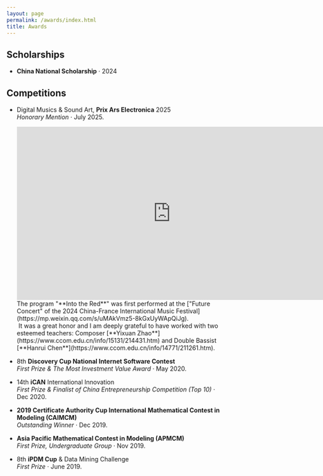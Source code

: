 ```yaml
---
layout: page
permalink: /awards/index.html
title: Awards
---
```


## Scholarships

- **China National Scholarship** · 2024 <br>

## Competitions

- Digital Musics & Sound Art, **Prix Ars Electronica** 2025<br>*Honorary Mention* · July 2025.<br>
  <iframe width="710" height="400" src="https://www.youtube.com/embed/a0pfoXxqRu0" frameborder="0" allow="accelerometer; autoplay; clipboard-write; encrypted-media; gyroscope; picture-in-picture" allowfullscreen></iframe>
  The program "**Into the Red**" was first performed at the ["Future Concert" of the 2024 China-France International Music Festival](https://mp.weixin.qq.com/s/uMAkVmz5-8kGxUyWApQiJg).<br><img title="" src="https://shiyi099.github.io/Billion.github.io/images/awards/IntotheRed.jpg" alt="" data-align="inline">
  It was a great honor and I am deeply grateful to have worked with two esteemed teachers: Composer [**Yixuan Zhao**](https://www.ccom.edu.cn/info/15131/214431.htm) and Double Bassist [**Hanrui Chen**](https://www.ccom.edu.cn/info/14771/211261.htm).<br><img title="" src="https://shiyi099.github.io/Billion.github.io/images/awards/IntotheRedPerformers.jpg" alt="" data-align="inline">

- 8th **Discovery Cup National Internet Software Contest**<br>*First Prize & The Most Investment Value Award* · May 2020.<br>

- 14th **iCAN** International Innovation<br>*First Prize & Finalist of China Entrepreneurship Competition (Top 10)* · Dec 2020.<br><img title="" src="https://shiyi099.github.io/Billion.github.io/images/awards/iCAN2020.jpg" alt="" data-align="inline">

- **2019 Certificate Authority Cup International Mathematical Contest in Modeling (CAIMCM)**<br>*Outstanding Winner* · Dec 2019.<br>

- **Asia Pacific Mathematical Contest in Modeling (APMCM)** <br>*First Prize, Undergraduate Group* · Nov 2019.<br>

- 8th **iPDM Cup** & Data Mining Challenge <br>*First Prize* · June 2019.<br>